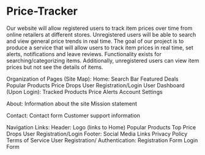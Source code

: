 # Price-Tracker
Our website will allow registered users to track item prices over time from online retailers at different stores. Unregistered users will be able to search and view general price trends in real time. The goal of our project is to produce a service that will allow users to track item prices in real time, set alerts, notifications and leave reviews. Functionality exists for searching/categorizing items. Additionally, unregistered users can view item prices but not see the details of items. 

Organization of Pages (Site Map):
  Home:
    Search Bar
    Featured Deals
    Popular Products
    Price Drops
    User Registration/Login
    User Dashboard (Upon Login):
    Tracked Products
    Price Alerts
    Account Settings
  
  About:
    Information about the site
    Mission statement
 
  Contact:
    Contact form
    Customer support information
  
  Navigation Links:
    Header:
      Logo (links to Home)
      Popular Products 
      Top Price Drops
      User Registration/Login 
    Footer:
      Social Media Links
      Privacy Policy
      Terms of Service
    User Registration/ Authentication:
      Registration Form
      Login Form
